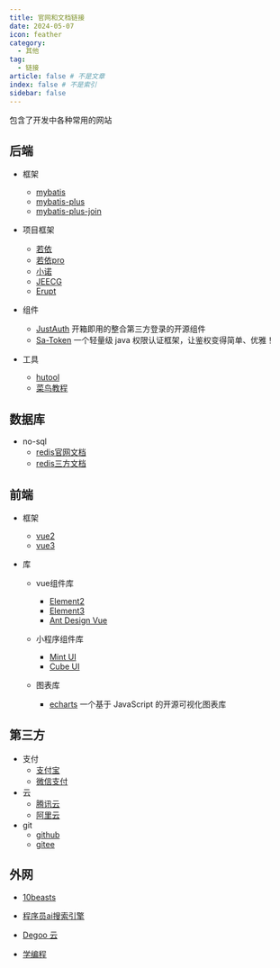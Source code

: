 ```yaml
---
title: 官网和文档链接
date: 2024-05-07
icon: feather
category:
  - 其他
tag:
  - 链接
article: false # 不是文章
index: false # 不是索引
sidebar: false
---
```


包含了开发中各种常用的网站

<!-- more -->

## 后端
- 框架
    - [mybatis](https://mybatis.net.cn/)
    - [mybatis-plus](https://mybatis.plus/)
    - [mybatis-plus-join](https://mybatisplusjoin.com/)

- 项目框架
    - [若依](https://ruoyi.vip/)
    - [若依pro](https://doc.iocoder.cn/)
    - [小诺](https://xiaonuo.vip/)
    - [JEECG](https://jeecg.com/)
    - [Erupt](https://www.erupt.xyz/)

- 组件
    - [JustAuth](https://www.justauth.cn/) 开箱即用的整合第三方登录的开源组件
    - [Sa-Token](https://sa-token.cc/index.html) 一个轻量级 java 权限认证框架，让鉴权变得简单、优雅！

- 工具
    - [hutool](https://hutool.cn/)
    - [菜鸟教程](https://www.runoob.com/)

## 数据库
- no-sql
    - [redis官网文档](https://redis.io/docs/latest/commands/)
    - [redis三方文档](https://www.tkcnn.com/redis/)
    
## 前端
- 框架
    - [vue2](https://vuejs.zcopy.site/)
    - [vue3](https://vue3.zcopy.site/)

- 库
    - vue组件库
        - [Element2](https://element.eleme.cn/#/zh-CN)
        - [Element3](https://element-plus.org/zh-CN/#/zh-CN)
        - [Ant Design Vue](https://antdv.com/components/overview-cn)

    - 小程序组件库
        - [Mint UI](https://mint-ui.github.io/docs/#/zh-cn2)
        - [Cube UI](https://didi.github.io/cube-ui/#/zh-CN/)
    
    - 图表库
        - [echarts](https://echarts.apache.org/zh/index.html) 一个基于 JavaScript 的开源可视化图表库

    
## 第三方
- 支付
    - [支付宝](https://open.alipay.com/)
    - [微信支付](https://pay.weixin.qq.com/docs/merchant/products/jsapi-payment/introduction.html)
- 云
    - [腾讯云](https://cloud.tencent.com/)
    - [阿里云](https://account.aliyun.com/)
- git
    - [github](https://github.com/)
    - [gitee](https://gitee.com/)

## 外网

- [10beasts](https://10beasts.net/recommend/)

- [程序员ai搜索引擎](https://devv.ai/zh)

- [Degoo 云](https://app.degoo.com/login)

- [学编程](https://www.freecodecamp.org/chinese/learn/)
